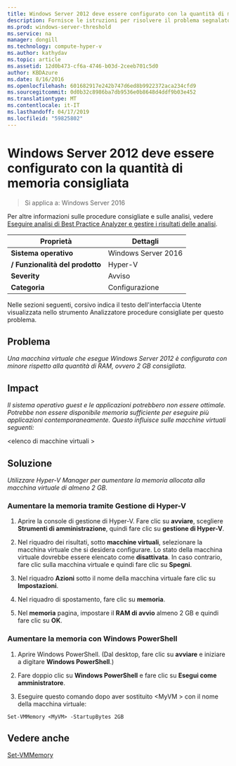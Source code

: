 ```yaml
---
title: Windows Server 2012 deve essere configurato con la quantità di memoria consigliata
description: Fornisce le istruzioni per risolvere il problema segnalato da questa regola di Best Practices Analyzer.
ms.prod: windows-server-threshold
ms.service: na
manager: dongill
ms.technology: compute-hyper-v
ms.author: kathydav
ms.topic: article
ms.assetid: 12d0b473-cf6a-4746-b03d-2ceeb701c5d0
author: KBDAzure
ms.date: 8/16/2016
ms.openlocfilehash: 601682917e242b747d6ed8b9922372aca234cfd9
ms.sourcegitcommit: 0d0b32c8986ba7db9536e0b8648d4ddf9b03e452
ms.translationtype: MT
ms.contentlocale: it-IT
ms.lasthandoff: 04/17/2019
ms.locfileid: "59825802"
---
```

# <a name="windows-server-2012-should-be-configured-with-the-recommended-amount-of-memory"></a>Windows Server 2012 deve essere configurato con la quantità di memoria consigliata

>Si applica a: Windows Server 2016

Per altre informazioni sulle procedure consigliate e sulle analisi, vedere [Eseguire analisi di Best Practice Analyzer e gestire i risultati delle analisi](https://go.microsoft.com/fwlink/p/?LinkID=223177).  
  
|Proprietà|Dettagli|  
|-|-|  
|**Sistema operativo**|Windows Server 2016|   
|**/ Funzionalità del prodotto**|Hyper-V|  
|**Severity**|Avviso|  
|**Categoria**|Configurazione|  
  
Nelle sezioni seguenti, corsivo indica il testo dell'interfaccia Utente visualizzata nello strumento Analizzatore procedure consigliate per questo problema.  
  
## <a name="issue"></a>**Problema**  
*Una macchina virtuale che esegue Windows Server 2012 è configurata con minore rispetto alla quantità di RAM, ovvero 2 GB consigliata.*  
  
## <a name="impact"></a>**Impact**  
*Il sistema operativo guest e le applicazioni potrebbero non essere ottimale. Potrebbe non essere disponibile memoria sufficiente per eseguire più applicazioni contemporaneamente. Questo influisce sulle macchine virtuali seguenti:*  
  
\<elenco di macchine virtuali >  
  
## <a name="resolution"></a>**Soluzione**  
*Utilizzare Hyper-V Manager per aumentare la memoria allocata alla macchina virtuale di almeno 2 GB.*  
  
### <a name="increase-the-memory-using-hyper-v-manager"></a>Aumentare la memoria tramite Gestione di Hyper-V  
  
1.  Aprire la console di gestione di Hyper-V. Fare clic su **avviare**, scegliere **Strumenti di amministrazione**, quindi fare clic su **gestione di Hyper-V**.  
  
2.  Nel riquadro dei risultati, sotto **macchine virtuali**, selezionare la macchina virtuale che si desidera configurare. Lo stato della macchina virtuale dovrebbe essere elencato come **disattivata**. In caso contrario, fare clic sulla macchina virtuale e quindi fare clic su **Spegni**.  
  
3.  Nel riquadro **Azioni** sotto il nome della macchina virtuale fare clic su **Impostazioni**.  
  
4.  Nel riquadro di spostamento, fare clic su **memoria**.  
  
5.  Nel **memoria** pagina, impostare il **RAM di avvio** almeno 2 GB e quindi fare clic su **OK**.  
  
### <a name="increase-the-memory-using-windows-powershell"></a>Aumentare la memoria con Windows PowerShell  
  
1.  Aprire Windows PowerShell. (Dal desktop, fare clic su **avviare** e iniziare a digitare **Windows PowerShell**.)  
  
2.  Fare doppio clic su **Windows PowerShell** e fare clic su **Esegui come amministratore**.  
  
3.  Eseguire questo comando dopo aver sostituito \<MyVM > con il nome della macchina virtuale:  
  
```  
Set-VMMemory <MyVM> -StartupBytes 2GB  
```  
  
## <a name="see-also"></a>Vedere anche  
[Set-VMMemory](https://technet.microsoft.com/library/hh848572.aspx)  
  


